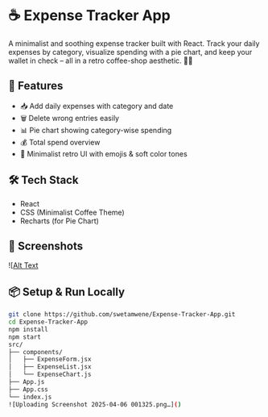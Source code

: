 # ☕ Expense Tracker App

A minimalist and soothing expense tracker built with React. Track your daily expenses by category, visualize spending with a pie chart, and keep your wallet in check – all in a retro coffee-shop aesthetic. 🧾✨

## 🚀 Features

- 📥 Add daily expenses with category and date
- 🗑️ Delete wrong entries easily
- 📊 Pie chart showing category-wise spending
- 💰 Total spend overview
- 🎨 Minimalist retro UI with emojis & soft color tones

## 🛠️ Tech Stack

- React
- CSS (Minimalist Coffee Theme)
- Recharts (for Pie Chart)

## 📸 Screenshots

![[Alt Text](C:\Users\SWETA\Pictures\Screenshots)


## 📦 Setup & Run Locally

```bash
git clone https://github.com/swetamwene/Expense-Tracker-App.git
cd Expense-Tracker-App
npm install
npm start
src/
├── components/
│   ├── ExpenseForm.jsx
│   ├── ExpenseList.jsx
│   └── ExpenseChart.js
├── App.js
├── App.css
└── index.js
![Uploading Screenshot 2025-04-06 001325.png…]()
